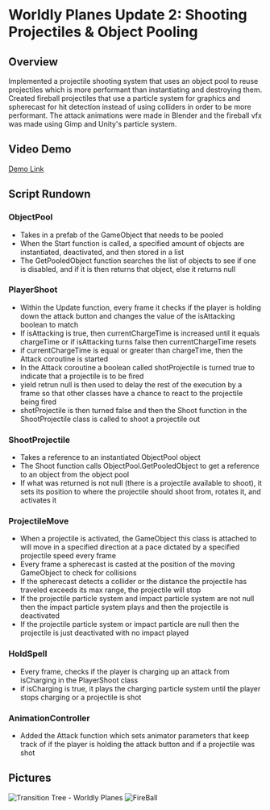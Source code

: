 # Worldly Planes Update 2: Shooting Projectiles & Object Pooling

## Overview
Implemented a projectile shooting system that uses an object pool to reuse projectiles which is more performant than instantiating and destroying them. Created fireball projectiles that use a particle system for graphics and spherecast for hit detection instead of using colliders in order to be more performant. The attack animations were made in Blender and the fireball vfx was made using Gimp and Unity's particle system.

## Video Demo
[Demo Link](https://youtu.be/NOM3izz8rSM)

## Script Rundown

### ObjectPool
- Takes in a prefab of the GameObject that needs to be pooled
- When the Start function is called, a specified amount of objects are instantiated, deactivated, and then stored in a list
- The GetPooledObject function searches the list of objects to see if one is disabled, and if it is then returns that object, else it returns null

### PlayerShoot
- Within the Update function, every frame it checks if the player is holding down the attack button and changes the value of the isAttacking boolean to match
- If isAttacking is true, then currentChargeTime is increased until it equals chargeTime or if isAttacking turns false then currentChargeTime resets
- if currentChargeTime is equal or greater than chargeTime, then the Attack coroutine is started
- In the Attack coroutine a boolean called shotProjectile is turned true to indicate that a projectile is to be fired
- yield retrun null is then used to delay the rest of the execution by a frame so that other classes have a chance to react to the projectile being fired
- shotProjectile is then turned false and then the Shoot function in the ShootProjectile class is called to shoot a projectile out

### ShootProjectile
- Takes a reference to an instantiated ObjectPool object
- The Shoot function calls ObjectPool.GetPooledObject to get a reference to an object from the object pool
- If what was returned is not null (there is a projectile available to shoot), it sets its position to where the projectile should shoot from, rotates it, and activates it

### ProjectileMove
- When a projectile is activated, the GameObject this class is attached to will move in a specified direction at a pace dictated by a specified projectile speed every frame
- Every frame a spherecast is casted at the position of the moving GameObject to check for collisions
- If the spherecast detects a collider or the distance the projectile has traveled exceeds its max range, the projectile will stop
- If the projectile particle system and impact particle system are not null then the impact particle system plays and then the projectile is deactivated
- If the projectile particle system or impact particle are null then the projectile is just deactivated with no impact played

### HoldSpell
- Every frame, checks if the player is charging up an attack from isCharging in the PlayerShoot class
- if isCharging is true, it plays the charging particle system until the player stops charging or a projectile is shot

### AnimationController
- Added the Attack function which sets animator parameters that keep track of if the player is holding the attack button and if a projectile was shot 

## Pictures
![Transition Tree - Worldly Planes](https://github.com/user-attachments/assets/c7c94577-5d5d-4ca9-a379-7612bc099b73)
![FireBall](https://github.com/user-attachments/assets/41f45a69-58d0-47fd-8cad-20e702cf8b08)



